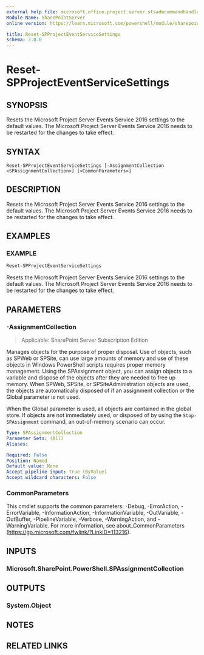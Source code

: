 ```yaml
---
external help file: microsoft.office.project.server.stsadmcommandhandler.dll-help.xml
Module Name: SharePointServer
online version: https://learn.microsoft.com/powershell/module/sharepoint-server/reset-spprojecteventservicesettings

title: Reset-SPProjectEventServiceSettings
schema: 2.0.0
---
```


# Reset-SPProjectEventServiceSettings

## SYNOPSIS
Resets the Microsoft Project Server Events Service 2016 settings to the default values. The Microsoft Project Server Events Service 2016 needs to be restarted for the changes to take effect.

## SYNTAX

```
Reset-SPProjectEventServiceSettings [-AssignmentCollection <SPAssignmentCollection>] [<CommonParameters>]
```

## DESCRIPTION
Resets the Microsoft Project Server Events Service 2016 settings to the default values. The Microsoft Project Server Events Service 2016 needs to be restarted for the changes to take effect.

## EXAMPLES

### EXAMPLE
```powershell
Reset-SPProjectEventServiceSettings
```

Resets the Microsoft Project Server Events Service 2016 settings to the default values. The Microsoft Project Server Events Service 2016 needs to be restarted for the changes to take effect.

## PARAMETERS

### -AssignmentCollection

> Applicable: SharePoint Server Subscription Edition

Manages objects for the purpose of proper disposal.
Use of objects, such as SPWeb or SPSite, can use large amounts of memory and use of these objects in Windows PowerShell scripts requires proper memory management.
Using the SPAssignment object, you can assign objects to a variable and dispose of the objects after they are needed to free up memory.
When SPWeb, SPSite, or SPSiteAdministration objects are used, the objects are automatically disposed of if an assignment collection or the Global parameter is not used.

When the Global parameter is used, all objects are contained in the global store.
If objects are not immediately used, or disposed of by using the `Stop-SPAssignment` command, an out-of-memory scenario can occur.

```yaml
Type: SPAssignmentCollection
Parameter Sets: (All)
Aliases:

Required: False
Position: Named
Default value: None
Accept pipeline input: True (ByValue)
Accept wildcard characters: False
```

### CommonParameters
This cmdlet supports the common parameters: -Debug, -ErrorAction, -ErrorVariable, -InformationAction, -InformationVariable, -OutVariable, -OutBuffer, -PipelineVariable, -Verbose, -WarningAction, and -WarningVariable. For more information, see about_CommonParameters (https://go.microsoft.com/fwlink/?LinkID=113216).

## INPUTS

### Microsoft.SharePoint.PowerShell.SPAssignmentCollection

## OUTPUTS

### System.Object

## NOTES

## RELATED LINKS
